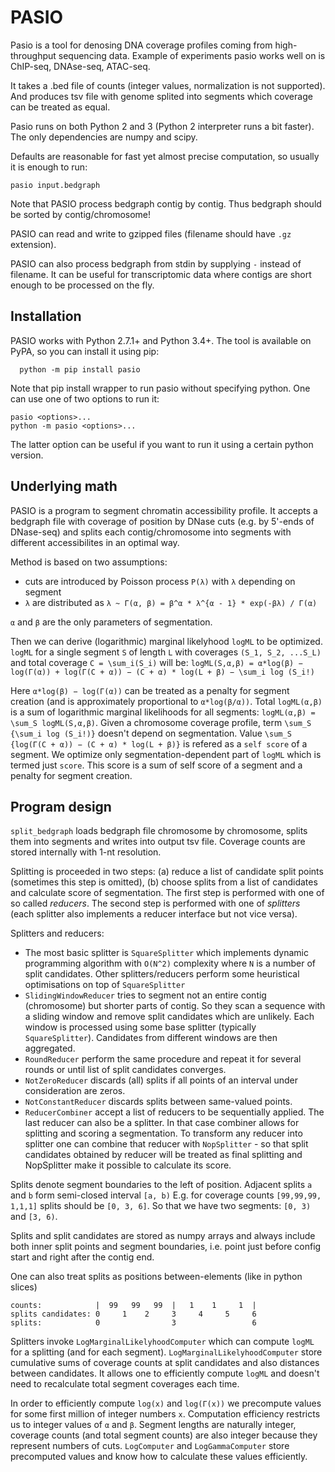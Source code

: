 # PASIO

Pasio is a tool for denosing DNA coverage profiles coming from high-throughput sequencing data.
Example of experiments pasio works well on is ChIP-seq, DNAse-seq, ATAC-seq.

It takes a .bed file of counts (integer values, normalization is not supported). And produces
tsv file with genome splited into segments which coverage can be treated as equal.

Pasio runs on both Python 2 and 3 (Python 2 interpreter runs a bit faster).
The only dependencies are numpy and scipy.

Defaults are reasonable for fast yet almost precise computation, so usually it is enough to run:

```
pasio input.bedgraph
```

Note that PASIO process bedgraph contig by contig. Thus bedgraph should be sorted by contig/chromosome!

PASIO can read and write to gzipped files (filename should have `.gz` extension).

PASIO can also process bedgraph from stdin by supplying `-` instead of filename.
It can be useful for transcriptomic data where contigs are short enough to be processed on the fly.


## Installation
PASIO works with Python 2.7.1+ and Python 3.4+. The tool is available on PyPA, so you can install it using pip:

```
  python -m pip install pasio
```


Note that pip install wrapper to run pasio without specifying python. One can use one of two options to run it:

```
pasio <options>...
python -m pasio <options>...
```

The latter option can be useful if you want to run it using a certain python version.

## Underlying math

PASIO is a program to segment chromatin accessibility profile. It accepts a bedgraph file
with coverage of position by DNase cuts (e.g. by 5'-ends of DNase-seq)
and splits each contig/chromosome into segments with different accessibilites in an optimal way.

Method is based on two assumptions:
* cuts are introduced by Poisson process `P(λ)` with `λ` depending on segment
* `λ` are distributed as `λ ~ Г(α, β) = β^α * λ^{α - 1} * exp(-βλ) / Г(α)`

`α` and `β` are the only parameters of segmentation.

Then we can derive (logarithmic) marginal likelyhood `logML` to be optimized.
`logML` for a single segment `S` of length `L` with coverages `(S_1, S_2, ...S_L)` and total coverage `C = \sum_i(S_i)` will be:
`logML(S,α,β) = α*log(β) − log(Γ(α)) + log(Γ(C + α)) − (C + α) * log(L + β) − \sum_i log (S_i!)`

Here `α*log(β) − log(Γ(α))` can be treated as a penalty for segment creation (and is approximately proportional to `α*log(β/α))`.
Total `logML(α,β)` is a sum of logarithmic marginal likelihoods for all segments: `logML(α,β) = \sum_S logML(S,α,β)`.
Given a chromosome coverage profile, term `\sum_S {\sum_i log (S_i!)}` doesn't depend on segmentation.
Value `\sum_S {log(Γ(C + α)) − (C + α) * log(L + β)}` is refered as a `self score` of a segment.
We optimize only segmentation-dependent part of `logML` which is termed just `score`.
This score is a sum of self score of a segment and a penalty for segment creation.

## Program design

`split_bedgraph` loads bedgraph file chromosome by chromosome, splits them into segments and writes into output tsv file.
Coverage counts are stored internally with 1-nt resolution.

Splitting is proceeded in two steps: (a) reduce a list of candidate split points (sometimes this step is omitted),
(b) choose splits from a list of candidates and calculate score of segmentation.
The first step is performed with one of so called *reducers*. The second step is performed
with one of *splitters* (each splitter also implements a reducer interface but not vice versa).

Splitters and reducers:
* The most basic splitter is `SquareSplitter` which implements dynamic programming algorithm
   with `O(N^2)` complexity where `N` is a number of split candidates. Other splitters/reducers perform
   some heuristical optimisations on top of `SquareSplitter`
* `SlidingWindowReducer` tries to segment not an entire contig (chromosome) but shorter parts of contig.
   So they scan a sequence with a sliding window and remove split candidates which are unlikely.
   Each window is processed using some base splitter (typically `SquareSplitter`).
   Candidates from different windows are then aggregated.
* `RoundReducer` perform the same procedure and repeat it for several rounds or until list of split candidates converges.
* `NotZeroReducer` discards (all) splits if all points of an interval under consideration are zeros.
* `NotConstantReducer` discards splits between same-valued points.
* `ReducerCombiner` accept a list of reducers to be sequentially applied. The last reducer can also be a splitter.
In that case combiner allows for splitting and scoring a segmentation. To transform any reducer into splitter one can combine
that reducer with `NopSplitter` - so that split candidates obtained by reducer will be treated as
final splitting and NopSplitter make it possible to calculate its score.

Splits denote segment boundaries to the left of position. Adjacent splits `a` and `b` form semi-closed interval `[a, b)`
E.g. for coverage counts `[99,99,99, 1,1,1]` splits should be `[0, 3, 6]`.
So that we have two segments: `[0, 3)` and `[3, 6)`.

Splits and split candidates are stored as numpy arrays and always include both inner split points and segment boundaries, i.e. point just before config start and right after the contig end.

One can also treat splits as positions between-elements (like in python slices)
```
counts:            |  99   99   99  |   1    1     1  |
splits candidates: 0     1    2     3     4     5     6
splits:            0                3                 6
```
Splitters invoke `LogMarginalLikelyhoodComputer` which can compute `logML` for a splitting (and for each segment).
`LogMarginalLikelyhoodComputer` store cumulative sums of coverage counts at split candidates
and also distances between candidates. It allows one to efficiently compute `logML` and doesn't need
to recalculate total segment coverages each time.

In order to efficiently compute `log(x)` and `log(Г(x))` we precompute values for some first million of integer numbers `x`.
Computation efficiency restricts us to integer values of `α` and `β`. Segment lengths are naturally integer,
coverage counts (and total segment counts) are also integer because they represent numbers of cuts.
`LogComputer` and `LogGammaComputer` store precomputed values and know how to calculate these values efficiently.
